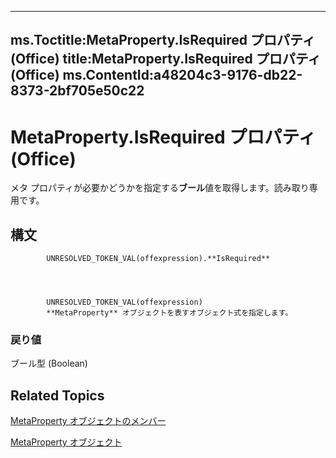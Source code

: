 

---
ms.Toctitle:MetaProperty.IsRequired プロパティ (Office)
title:MetaProperty.IsRequired プロパティ (Office)
ms.ContentId:a48204c3-9176-db22-8373-2bf705e50c22
---
# MetaProperty.IsRequired プロパティ (Office)




メタ プロパティが必要かどうかを指定する**ブール**値を取得します。読み取り専用です。

## 構文

            UNRESOLVED_TOKEN_VAL(offexpression).**IsRequired**




            UNRESOLVED_TOKEN_VAL(offexpression)
            **MetaProperty** オブジェクトを表すオブジェクト式を指定します。

### 戻り値
ブール型 (Boolean)





## Related Topics

[MetaProperty オブジェクトのメンバー](97df3875-dd87-03b8-44f6-a8804d5ee1bd.md)

[MetaProperty オブジェクト](4379d183-9b80-92d8-1dd0-ac9be400e366.md)




